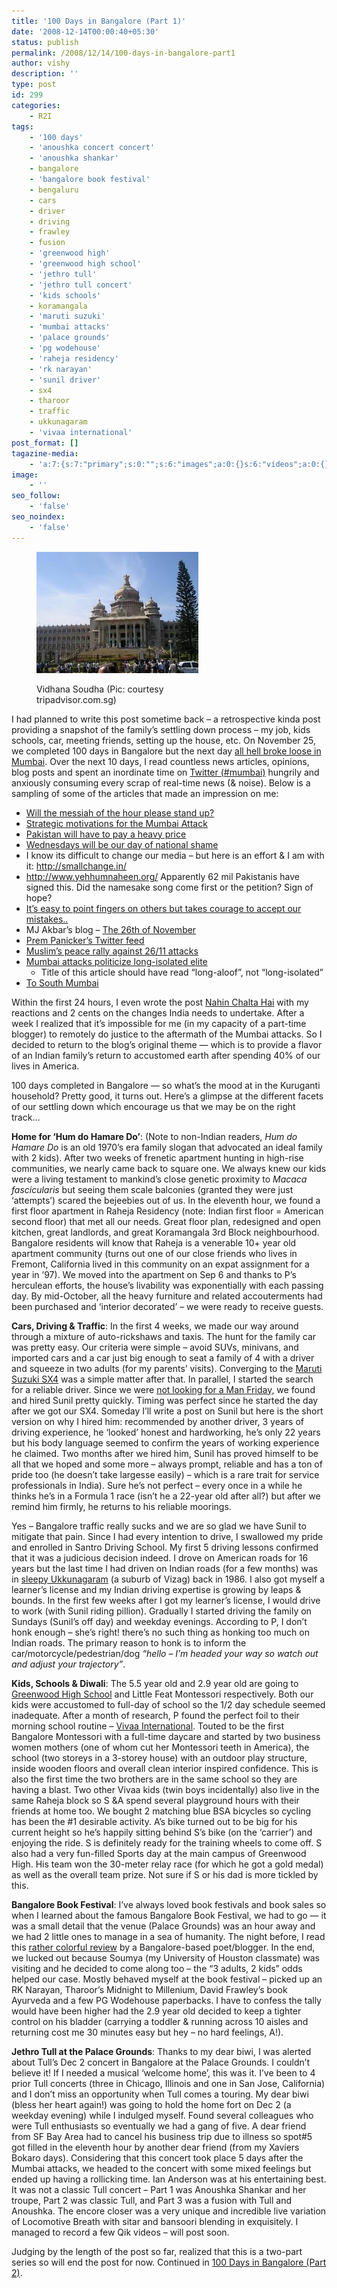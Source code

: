 ```yaml
---
title: '100 Days in Bangalore (Part 1)'
date: '2008-12-14T00:00:40+05:30'
status: publish
permalink: /2008/12/14/100-days-in-bangalore-part1
author: vishy
description: ''
type: post
id: 299
categories: 
    - R2I
tags:
    - '100 days'
    - 'anoushka concert concert'
    - 'anoushka shankar'
    - bangalore
    - 'bangalore book festival'
    - bengaluru
    - cars
    - driver
    - driving
    - frawley
    - fusion
    - 'greenwood high'
    - 'greenwood high school'
    - 'jethro tull'
    - 'jethro tull concert'
    - 'kids schools'
    - koramangala
    - 'maruti suzuki'
    - 'mumbai attacks'
    - 'palace grounds'
    - 'pg wodehouse'
    - 'raheja residency'
    - 'rk narayan'
    - 'sunil driver'
    - sx4
    - tharoor
    - traffic
    - ukkunagaram
    - 'vivaa international'
post_format: []
tagazine-media:
    - 'a:7:{s:7:"primary";s:0:"";s:6:"images";a:0:{}s:6:"videos";a:0:{}s:11:"image_count";s:1:"0";s:6:"author";s:7:"2859667";s:7:"blog_id";s:7:"2786457";s:9:"mod_stamp";s:19:"2010-03-01 16:54:13";}'
image:
    - ''
seo_follow:
    - 'false'
seo_noindex:
    - 'false'
---
```

<figure aria-describedby="caption-attachment-1491" class="wp-caption alignleft" id="attachment_1491" style="width: 259px">

[![](../../../../uploads/2008/12/vidhana_soudha_tripadvisor_com_sg.jpg "vidhana_soudha_tripadvisor_com_sg")](http://www.ulaar.com/wp-content/uploads/2008/12/vidhana_soudha_tripadvisor_com_sg.jpg)<figcaption class="wp-caption-text" id="caption-attachment-1491">Vidhana Soudha (Pic: courtesy tripadvisor.com.sg)</figcaption></figure>

I had planned to write this post sometime back – a retrospective kinda post providing a snapshot of the family’s settling down process – my job, kids schools, car, meeting friends, setting up the house, etc. On November 25, we completed 100 days in Bangalore but the next day [all hell broke loose in Mumbai](http://www.rediff.com/news/mumterror08.html). Over the next 10 days, I read countless news articles, opinions, blog posts and spent an inordinate time on [Twitter (#mumbai)](http://search.twitter.com/search?q=%23mumbai) hungrily and anxiously consuming every scrap of real-time news (&amp; noise). Below is a sampling of some of the articles that made an impression on me:

- <span style="text-decoration: underline;">[Will the messiah of the hour please stand up?](http://www.rediff.com/news/2008/dec/01mumterror-will-the-messiah-of-the-hour-please-stand-up.htm)</span>
- <span style="text-decoration: underline;">[Strategic motivations for the Mumbai Attack](http://www.stratfor.com/weekly/20081201_strategic_motivations_mumbai_attack)</span>
- <span style="text-decoration: underline;">[Pakistan will have to pay a heavy price](http://www.rediff.com/news/2008/dec/02mumterror-pakistan-will-have-to-pay-a-heavy-price.htm)</span>
- [Wednesdays will be our day of national shame](http://www.rediff.com/news/2008/dec/03mumterror-wednesdays-will-be-days-of-national-shame.htm)
- I know its difficult to change our media – but here is an effort &amp; I am with it: <http://smallchange.in/>
- <http://www.yehhumnaheen.org/> Apparently 62 mil Pakistanis have signed this. Did the namesake song come first or the petition? Sign of hope?
- [It’s easy to point fingers on others but takes courage to accept our mistakes..](http://mekin.livejournal.com/65520.html)
- MJ Akbar’s blog – [The 26th of November](http://www.mjakbar.org/mjblog.htm)
- [Prem Panicker’s Twitter feed](http://twitter.com/prempanicker)
- [Muslim’s peace rally against 26/11 attacks](http://news.webindia123.com/news/articles/India/20081207/1123033.html)
- [Mumbai attacks politicize long-isolated elite](http://www.nytimes.com/2008/12/07/world/asia/07india.html?_r=1&partner=permalink&exprod=permalink)
  - Title of this article should have read “long-aloof”, not “long-isolated”
- [To South Mumbai](http://www.indianexpress.com/news/to-south-mumbai/394275/)

Within the first 24 hours, I even wrote the post [Nahin Chalta Hai](http://ulaar.wordpress.com/2008/11/27/nahin-chalta-hai/) with my reactions and 2 cents on the changes India needs to undertake. After a week I realized that it’s impossible for me (in my capacity of a part-time blogger) to remotely do justice to the aftermath of the Mumbai attacks. So I decided to return to the blog’s original theme — which is to provide a flavor of an Indian family’s return to accustomed earth after spending 40% of our lives in America.

100 days completed in Bangalore — so what’s the mood at in the Kuruganti household? Pretty good, it turns out. Here’s a glimpse at the different facets of our settling down which encourage us that we may be on the right track…

**Home for ‘Hum do Hamare Do’**: (Note to non-Indian readers, *Hum do Hamare Do* is an old 1970’s era family slogan that advocated an ideal family with 2 kids). After two weeks of frenetic apartment hunting in high-rise communities, we nearly came back to square one. We always knew our kids were a living testament to mankind’s close genetic proximity to *Macaca fascicularis* but seeing them scale balconies (granted they were just ‘attempts’) scared the bejeebies out of us. In the eleventh hour, we found a first floor apartment in Raheja Residency (note: Indian first floor = American second floor) that met all our needs. Great floor plan, redesigned and open kitchen, great landlords, and great Koramangala 3rd Block neighbourhood. Bangalore residents will know that Raheja is a venerable 10+ year old apartment community (turns out one of our close friends who lives in Fremont, California lived in this community on an expat assignment for a year in ’97). We moved into the apartment on Sep 6 and thanks to P’s herculean efforts, the house’s livability was exponentially with each passing day. By mid-October, all the heavy furniture and related accouterments had been purchased and ‘interior decorated’ – we were ready to receive guests.

**Cars, Driving &amp; Traffic**: In the first 4 weeks, we made our way around through a mixture of auto-rickshaws and taxis. The hunt for the family car was pretty easy. Our criteria were simple – avoid SUVs, minivans, and imported cars and a car just big enough to seat a family of 4 with a driver and squeeze in two adults (for my parents’ visits). Converging to the [Maruti Suzuki SX4](http://www.marutisx4.com/) was a simple matter after that. In parallel, I started the search for a reliable driver. Since we were [not looking for a Man Friday,](http://ulaar.wordpress.com/2008/06/29/service-with-a-smile/) we found and hired Sunil pretty quickly. Timing was perfect since he started the day after we got our SX4. Someday I’ll write a post on Sunil but here is the short version on why I hired him: recommended by another driver, 3 years of driving experience, he ‘looked’ honest and hardworking, he’s only 22 years but his body language seemed to confirm the years of working experience he claimed. Two months after we hired him, Sunil has proved himself to be all that we hoped and some more – always prompt, reliable and has a ton of pride too (he doesn’t take largesse easily) – which is a rare trait for service professionals in India). Sure he’s not perfect – every once in a while he thinks he’s in a Formula 1 race (isn’t he a 22-year old after all?) but after we remind him firmly, he returns to his reliable moorings.

Yes – Bangalore traffic really sucks and we are so glad we have Sunil to mitigate that pain. Since I had every intention to drive, I swallowed my pride and enrolled in Santro Driving School. My first 5 driving lessons confirmed that it was a judicious decision indeed. I drove on American roads for 16 years but the last time I had driven on Indian roads (for a few months) was in [sleepy Ukkunagaram](http://en.wikipedia.org/wiki/Ukkunagaram) (a suburb of Vizag) back in 1986. I also got myself a learner’s license and my Indian driving expertise is growing by leaps &amp; bounds. In the first few weeks after I got my learner’s license, I would drive to work (with Sunil riding pillion). Gradually I started driving the family on Sundays (Sunil’s off day) and weekday evenings. According to P, I don’t honk enough – she’s right! there’s no such thing as honking too much on Indian roads. The primary reason to honk is to inform the car/motorcycle/pedestrian/dog *“hello – I’m headed your way so watch out and adjust your trajectory”*.

**Kids, Schools &amp; Diwali**: The 5.5 year old and 2.9 year old are going to [Greenwood High School](http://www.bangaloreschools.net/2007/11/01/greenwood-high-whitefield-sarjapur-road-bangalore/) and Little Feat Montessori respectively. Both our kids were accustomed to full-day of school so the 1/2 day schedule seemed inadequate. After a month of research, P found the perfect foil to their morning school routine – [Vivaa International](http://www.vivaainternational.com/). Touted to be the first Bangalore Montessori with a full-time daycare and started by two business women mothers (one of whom cut her Montessori teeth in America), the school (two storeys in a 3-storey house) with an outdoor play structure, inside wooden floors and overall clean interior inspired confidence. This is also the first time the two brothers are in the same school so they are having a blast. Two other Vivaa kids (twin boys incidentally) also live in the same Raheja block so S &amp;A spend several playground hours with their friends at home too. We bought 2 matching blue BSA bicycles so cycling has been the #1 desirable activity. A’s bike turned out to be big for his current height so he’s happily sitting behind S’s bike (on the ‘carrier’) and enjoying the ride. S is definitely ready for the training wheels to come off. S also had a very fun-filled Sports day at the main campus of Greenwood High. His team won the 30-meter relay race (for which he got a gold medal) as well as the overall team prize. Not sure if S or his dad is more tickled by this.

**Bangalore Book Festival**: I’ve always loved book festivals and book sales so when I learned about the famous Bangalore Book Festival, we had to go — it was a small detail that the venue (Palace Grounds) was an hour away and we had 2 little ones to manage in a sea of humanity. The night before, I read this [rather colorful review](http://www.toothsoup.com/blottingpaper/?p=165) by a Bangalore-based poet/blogger. In the end, we lucked out because Soumya (my University of Houston classmate) was visiting and he decided to come along too – the “3 adults, 2 kids” odds helped our case. Mostly behaved myself at the book festival – picked up an RK Narayan, Tharoor’s Midnight to Millenium, David Frawley’s book Ayurveda and a few PG Wodehouse paperbacks. I have to confess the tally would have been higher had the 2.9 year old decided to keep a tighter control on his bladder (carrying a toddler &amp; running across 10 aisles and returning cost me 30 minutes easy but hey – no hard feelings, A!).

**Jethro Tull at the Palace Grounds**: Thanks to my dear biwi, I was alerted about Tull’s Dec 2 concert in Bangalore at the Palace Grounds. I couldn’t believe it! If I needed a musical ‘welcome home’, this was it. I’ve been to 4 prior Tull concerts (three in Chicago, Illinois and one in San Jose, California) and I don’t miss an opportunity when Tull comes a touring. My dear biwi (bless her heart again!) was going to hold the home fort on Dec 2 (a weekday evening) while I indulged myself. Found several colleagues who were Tull enthusiasts so eventually we had a gang of five. A dear friend from SF Bay Area had to cancel his business trip due to illness so spot#5 got filled in the eleventh hour by another dear friend (from my Xaviers Bokaro days). Considering that this concert took place 5 days after the Mumbai attacks, we headed to the concert with some mixed feelings but ended up having a rollicking time. Ian Anderson was at his entertaining best. It was not a classic Tull concert – Part 1 was Anoushka Shankar and her troupe, Part 2 was classic Tull, and Part 3 was a fusion with Tull and Anoushka. The encore closer was a very unique and incredible live variation of Locomotive Breath with sitar and bansoori blending in exquisitely. I managed to record a few Qik videos – will post soon.

Judging by the length of the post so far, realized that this is a two-part series so will end the post for now. Continued in [100 Days in Bangalore (Part 2)](http://ulaar.wordpress.com/2008/12/30/100-days-in-bangalore-part-2/).